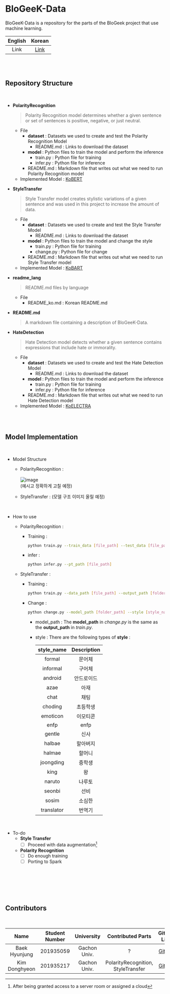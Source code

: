 # BloGeeK-Data

BloGeeK-Data is a repository for the parts of the BloGeek project that use machine learning.

| English | Korean |
| :---: | :---: |
| Link | [Link](https://github.com/KEA-GeeK/BloGeeK-Data/blob/main/readme_lang/README_ko.md) |

<br> <br>

## <b> Repository Structure </b>

<br>

* <b> PolarityRecognition </b>
    > Polarity Recognition model determines whether a given sentence or set of sentences is positive, negative, or just neutral.
    * File
        * <b> dataset </b> : Datasets we used to create and test the Polarity Recognition Model
          *  README.md : Links to download the dataset
        * <b> model </b> : Python files to train the model and perform the inference
          * train.py : Python file for training
          * infer.py : Python file for inference
        * README.md : Markdown file that writes out what we need to run Polarity Recognition model
    * Implemented Model : [KoBERT](https://github.com/SKTBrain/KoBERT)
      
* <b> StyleTransfer </b>
    > Style Transfer model creates stylistic variations of a given sentence and was used in this project to increase the amount of data.
    * File
        * <b> dataset </b> : Datasets we used to create and test the Style Transfer Model
          *  README.md : Links to download the dataset
        * <b> model </b> : Python files to train the model and change the style
          * train.py : Python file for training
          * change.py : Python file for change
        * README.md : Markdown file that writes out what we need to run Style Transfer model
    * Implemented Model : [KoBART](https://huggingface.co/gogamza/kobart-base-v2)
* <b> readme_lang </b>
    > README.md files by language
    * File
        * README_ko.md : Korean README.md
* <b> README.md </b>
    > A markdown file containing a description of BloGeeK-Data.

* <b> HateDetection </b>
    > Hate Detection model detects whether a given sentence contains expressions that include hate or immorality.
    * File
        * <b> dataset </b> : Datasets we used to create and test the Hate Detection Model
          *  README.md : Links to download the dataset
        * <b> model </b> : Python files to train the model and perform the inference
          * train.py : Python file for training
          * infer.py : Python file for inference
        * README.md : Markdown file that writes out what we need to run Hate Detection model
    * Implemented Model : [KoELECTRA](https://github.com/monologg/KoELECTRA)

<br> <br>

## <b> Model Implementation </b>

<br>

* Model Structure
    * PolarityRecognition : <br><br>
      ![image](https://github.com/KEA-GeeK/BloGeeK-Data/assets/31691750/b7496a6e-778c-476b-908b-27aad3197151) <br>
      (예시고 정확하게 고칠 예정)

      
    * StyleTransfer :
      (모델 구조 이미지 올릴 예정)


<br>

* How to use
    * PolarityRecognition :
        * Training :
          ```bash
          python train.py --train_data [file_path] --test_data [file_path] --num_epoch [number]
          ```
  
        * infer :
          ```bash
          python infer.py --pt_path [file_path]
          ```

    * StyleTransfer :
        * Training :
          ```bash
          python train.py --data_path [file_path] --output_path [folder_path]
          ```
  
        * Change :
          ```bash
          python change.py --model_path [folder_path] --style [style_name] --sentence [input_sentence]
          ```
            * model_path : The __model_path__ in _change.py_ is the same as the __output_path__ in _train.py_.
            * style : There are the following types of __style__ :
              
              | style_name | Description |
              |:---:| :---: |
              | formal       | 문어체       |
              | informal     | 구어체       |
              | android      | 안드로이드   |
              | azae         | 아재         |
              | chat         | 채팅         |
              | choding      | 초등학생     |
              | emoticon     | 이모티콘     |
              | enfp         | enfp         |
              | gentle       | 신사         |
              | halbae       | 할아버지     |
              | halmae       | 할머니       |
              | joongding    | 중학생       |
              | king         | 왕           |
              | naruto       | 나루토       |
              | seonbi       | 선비         |
              | sosim        | 소심한       |
              | translator   | 번역기       |
    

<br>

* To-do
    * <b> Style Transfer </b>
        * [ ] Proceed with data augmentation[^1]
    
    * <b> Polarity Recognition </b>
        * [ ] Do enough training
        * [ ] Porting to Spark

<br> <br>

[^1]: After being granted access to a server room or assigned a cloud

<br> <br>

## <b> Contributors </b>

<br>

| Name | Student Number | University | Contributed Parts | Github Link |
| :---: | :---: | :---: | :---: | :---: |
| Baek Hyunjung | 201935059 | Gachon Univ. | ? | [Github](https://github.com/Baekhyunjung) |
| Kim Donghyeon | 201935217 | Gachon Univ. | PolarityRecognition, StyleTransfer | [Github](https://github.com/eastlighting1) |
